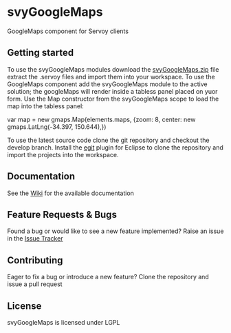 svyGoogleMaps
=============

GoogleMaps component for Servoy clients


Getting started
-------------
To use the svyGoogleMaps modules download the [svyGoogleMaps.zip](https://github.com/Servoy/svyGoogleMaps/releases) file extract the .servoy files and import them into your workspace. 
To use the GoogleMaps component add the svyGoogleMaps module to the active solution;
the googleMaps will render inside a tabless panel placed on yuor form.
Use the Map constructor from the svyGoogleMaps scope to load the map into the tabless panel:

var map = new gmaps.Map(elements.maps, {zoom: 8, center: new gmaps.LatLng(-34.397, 150.644),})

To use the latest source code clone the git repository and checkout the develop branch. Install the [egit](http://www.eclipse.org/egit/download/) plugin for Eclipse to clone the repository and import the projects into the workspace.


Documentation
-------------
See the [Wiki](https://github.com/Servoy/svyGoogleMaps/wiki) for the available documentation


Feature Requests & Bugs
-----------------------
Found a bug or would like to see a new feature implemented? Raise an issue in the [Issue Tracker](https://github.com/Servoy/svyGoogleMaps/issues)


Contributing
-------------
Eager to fix a bug or introduce a new feature? Clone the repository and issue a pull request


License
-------
svyGoogleMaps is licensed under LGPL
